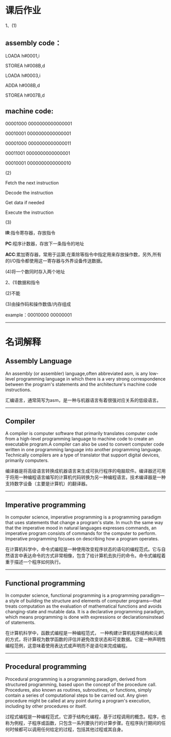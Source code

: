 # 课后作业
1、(1) 

## assembly code：

LOADA h#0001,i

STOREA h#008B,d

LOADA h#0003,i

ADDA h#008B,d

STOREA h#007B,d

## machine code:

00001000 0000000000000001

00010001 0000000000000001

00001000 0000000000000011

00011001 0000000000000001

00010001 0000000000000010

(2)

Fetch the next instruction

Decode the instruction

Get data if needed

Execute the instruction

(3)

**IR**:指令寄存器，存放指令

**PC**:程序计数器，存放下一条指令的地址

**ACC**:累加寄存器，常用于运算;在乘除等指令中指定用来存放操作数，另外,所有的I/O指令都使用这一寄存器与外界设备传送数据。

(4)将一个数同时存入两个地址

2、(1)数据和指令

(2)不能

(3)由操作码和操作数值/内存组成

example：00010000 00000001

---

# 名词解释
## Assembly Language

An assembly (or assembler) language,often abbreviated asm, is any low-level programming language in which there is a very strong correspondence between the program's statements and the architecture's machine code instructions.

汇编语言，通常简写为asm，是一种与机器语言有着很强对应关系的低级语言。

---

## Compiler

A compiler is computer software that primarily translates computer code from a high-level programming language to machine code to create an executable program.A compiler can also be used to convert computer code written in one programming language into another programming language. Technically compilers are a type of translator that support digital devices, primarily computers.

编译器是将高级语言转换成机器语言来生成可执行程序的电脑软件。编译器还可用于将用一种编程语言编写的计算机代码转换为另一种编程语言。技术编译器是一种支持数字设备（主要是计算机）的翻译器。

---

## Imperative programming

In computer science, imperative programming is a programming paradigm that uses statements that change a program's state. In much the same way that the imperative mood in natural languages expresses commands, an imperative program consists of commands for the computer to perform. Imperative programming focuses on describing how a program operates.

在计算机科学中，命令式编程是一种使用改变程序状态的语句的编程范式。它与自然语言中表达命令的方式非常相像，包含了给计算机去执行的命令。命令式编程着重于描述一个程序如何执行。

---

## Functional programming

In computer science, functional programming is a programming paradigm—a style of building the structure and elements of computer programs—that treats computation as the evaluation of mathematical functions and avoids changing-state and mutable data. It is a declarative programming paradigm, which means programming is done with expressions or declarationsinstead of statements.

在计算机科学中，函数式编程是一种编程范式， 一种构建计算机程序结构和元素的方式，将计算视为数学函数的评估并避免改变状态和可变数据。它是一种声明性编程范例，这意味着使用表达式或声明而不是语句来完成编程。

---

## Procedural programming

Procedural programming is a programming paradigm, derived from structured programming, based upon the concept of the procedure call. Procedures, also known as routines, subroutines, or functions, simply contain a series of computational steps to be carried out. Any given procedure might be called at any point during a program's execution, including by other procedures or itself.

过程式编程是一种编程范式，它源于结构化编程，基于过程调用的概念。程序，也称为例程，子程序或函数，只包含一系列要执行的计算步骤。在程序执行期间的任何时候都可以调用任何给定的过程，包括其他过程或其自身。